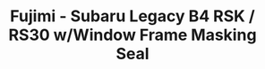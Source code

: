 ---
layout: product
title: "Fujimi - Subaru Legacy B4 RSK / RS30 w/Window Frame Masking Seal"
price: "TBA" 
desc: "N/A"
img_path: "/assets/img/FU039329.webp"
brand: "N/A"
available: false
special_offer: false
new: false
soon: false
cat: "010000"
subcat: "013100"
subsubcat: "0N/A"
sifra: "FU039329"
popular: false
---